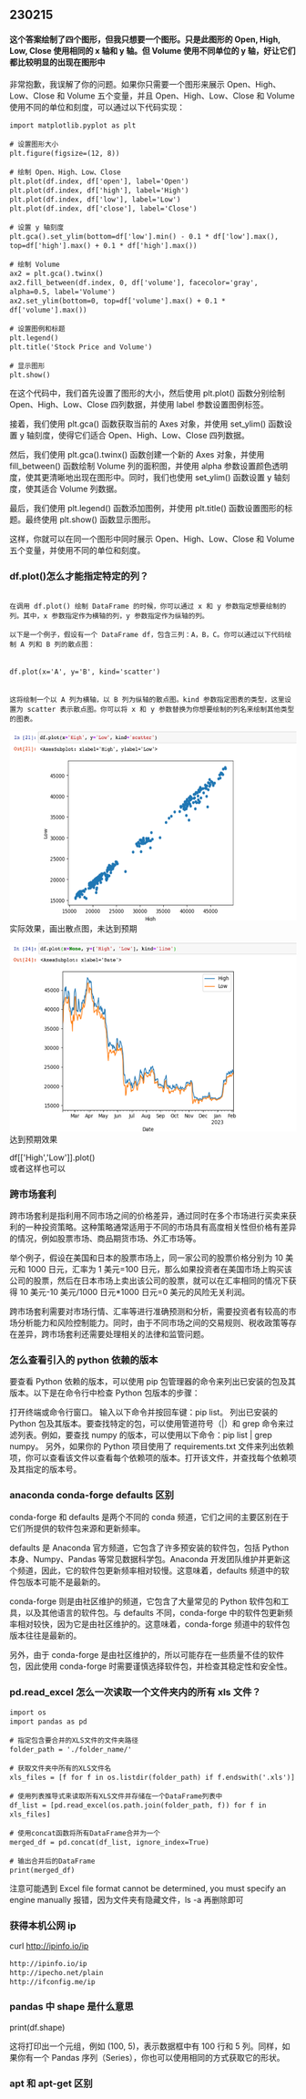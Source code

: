 ## 230215

#### 这个答案绘制了四个图形，但我只想要一个图形。只是此图形的 Open, High, Low, Close 使用相同的 x 轴和 y 轴。但 Volume 使用不同单位的 y 轴，好让它们都比较明显的出现在图形中

非常抱歉，我误解了你的问题。如果你只需要一个图形来展示 Open、High、Low、Close 和 Volume 五个变量，并且 Open、High、Low、Close 和 Volume 使用不同的单位和刻度，可以通过以下代码实现：

```
import matplotlib.pyplot as plt

# 设置图形大小
plt.figure(figsize=(12, 8))

# 绘制 Open、High、Low、Close
plt.plot(df.index, df['open'], label='Open')
plt.plot(df.index, df['high'], label='High')
plt.plot(df.index, df['low'], label='Low')
plt.plot(df.index, df['close'], label='Close')

# 设置 y 轴刻度
plt.gca().set_ylim(bottom=df['low'].min() - 0.1 * df['low'].max(), top=df['high'].max() + 0.1 * df['high'].max())

# 绘制 Volume
ax2 = plt.gca().twinx()
ax2.fill_between(df.index, 0, df['volume'], facecolor='gray', alpha=0.5, label='Volume')
ax2.set_ylim(bottom=0, top=df['volume'].max() + 0.1 * df['volume'].max())

# 设置图例和标题
plt.legend()
plt.title('Stock Price and Volume')

# 显示图形
plt.show()

```

在这个代码中，我们首先设置了图形的大小，然后使用 plt.plot() 函数分别绘制 Open、High、Low、Close 四列数据，并使用 label 参数设置图例标签。

接着，我们使用 plt.gca() 函数获取当前的 Axes 对象，并使用 set_ylim() 函数设置 y 轴刻度，使得它们适合 Open、High、Low、Close 四列数据。

然后，我们使用 plt.gca().twinx() 函数创建一个新的 Axes 对象，并使用 fill_between() 函数绘制 Volume 列的面积图，并使用 alpha 参数设置颜色透明度，使其更清晰地出现在图形中。同时，我们也使用 set_ylim() 函数设置 y 轴刻度，使其适合 Volume 列数据。

最后，我们使用 plt.legend() 函数添加图例，并使用 plt.title() 函数设置图形的标题。最终使用 plt.show() 函数显示图形。

这样，你就可以在同一个图形中同时展示 Open、High、Low、Close 和 Volume 五个变量，并使用不同的单位和刻度。

### df.plot()怎么才能指定特定的列？

```

在调用 df.plot() 绘制 DataFrame 的时候，你可以通过 x 和 y 参数指定想要绘制的列。其中，x 参数指定作为横轴的列，y 参数指定作为纵轴的列。

以下是一个例子，假设有一个 DataFrame df，包含三列：A，B，C。你可以通过以下代码绘制 A 列和 B 列的散点图：


df.plot(x='A', y='B', kind='scatter')


这将绘制一个以 A 列为横轴，以 B 列为纵轴的散点图。kind 参数指定图表的类型，这里设置为 scatter 表示散点图。你可以将 x 和 y 参数替换为你想要绘制的列名来绘制其他类型的图表。
```

<img src='./img/2023-02-17-14-22-55.png' height=333px></img>  
实际效果，画出散点图，未达到预期

<img src='./img/2023-02-17-14-27-19.png' height=333px></img>  
达到预期效果

df[['High','Low']].plot()  
或者这样也可以

### 跨市场套利

跨市场套利是指利用不同市场之间的价格差异，通过同时在多个市场进行买卖来获利的一种投资策略。这种策略通常适用于不同的市场具有高度相关性但价格有差异的情况，例如股票市场、商品期货市场、外汇市场等。

举个例子，假设在美国和日本的股票市场上，同一家公司的股票价格分别为 10 美元和 1000 日元，汇率为 1 美元=100 日元，那么如果投资者在美国市场上购买该公司的股票，然后在日本市场上卖出该公司的股票，就可以在汇率相同的情况下获得 10 美元-10 美元/1000 日元\*1000 日元=0 美元的风险无关利润。

跨市场套利需要对市场行情、汇率等进行准确预测和分析，需要投资者有较高的市场分析能力和风险控制能力。同时，由于不同市场之间的交易规则、税收政策等存在差异，跨市场套利还需要处理相关的法律和监管问题。

### 怎么查看引入的 python 依赖的版本

要查看 Python 依赖的版本，可以使用 pip 包管理器的命令来列出已安装的包及其版本。以下是在命令行中检查 Python 包版本的步骤：

打开终端或命令行窗口。
输入以下命令并按回车键：pip list。
列出已安装的 Python 包及其版本。要查找特定的包，可以使用管道符号（|）和 grep 命令来过滤列表。例如，要查找 numpy 的版本，可以使用以下命令：pip list | grep numpy。
另外，如果你的 Python 项目使用了 requirements.txt 文件来列出依赖项，你可以查看该文件以查看每个依赖项的版本。打开该文件，并查找每个依赖项及其指定的版本号。

### anaconda conda-forge defaults 区别

conda-forge 和 defaults 是两个不同的 conda 频道，它们之间的主要区别在于它们所提供的软件包来源和更新频率。

defaults 是 Anaconda 官方频道，它包含了许多预安装的软件包，包括 Python 本身、Numpy、Pandas 等常见数据科学包。Anaconda 开发团队维护并更新这个频道，因此，它的软件包更新频率相对较慢。这意味着，defaults 频道中的软件包版本可能不是最新的。

conda-forge 则是由社区维护的频道，它包含了大量常见的 Python 软件包和工具，以及其他语言的软件包。与 defaults 不同，conda-forge 中的软件包更新频率相对较快，因为它是由社区维护的。这意味着，conda-forge 频道中的软件包版本往往是最新的。

另外，由于 conda-forge 是由社区维护的，所以可能存在一些质量不佳的软件包，因此使用 conda-forge 时需要谨慎选择软件包，并检查其稳定性和安全性。

### pd.read_excel 怎么一次读取一个文件夹内的所有 xls 文件？

```
import os
import pandas as pd

# 指定包含要合并的XLS文件的文件夹路径
folder_path = './folder_name/'

# 获取文件夹中所有的XLS文件名
xls_files = [f for f in os.listdir(folder_path) if f.endswith('.xls')]

# 使用列表推导式来读取所有XLS文件并存储在一个DataFrame列表中
df_list = [pd.read_excel(os.path.join(folder_path, f)) for f in xls_files]

# 使用concat函数将所有DataFrame合并为一个
merged_df = pd.concat(df_list, ignore_index=True)

# 输出合并后的DataFrame
print(merged_df)

```

注意可能遇到 Excel file format cannot be determined, you must specify an engine manually 报错，因为文件夹有隐藏文件，ls -a 再删除即可

### 获得本机公网 ip

curl http://ipinfo.io/ip

```
http://ipinfo.io/ip
http://ipecho.net/plain
http://ifconfig.me/ip
```

### pandas 中 shape 是什么意思

print(df.shape)

这将打印出一个元组，例如 (100, 5)，表示数据框中有 100 行和 5 列。同样，如果你有一个 Pandas 序列（Series），你也可以使用相同的方式获取它的形状。

### apt 和 apt-get 区别
